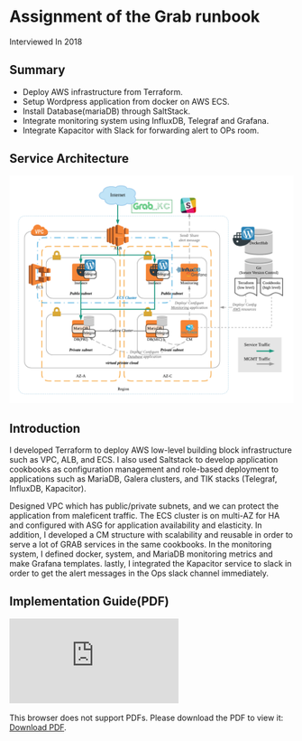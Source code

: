 # Assignment of the Grab runbook 
Interviewed In 2018

## Summary
- Deploy AWS infrastructure from Terraform.
- Setup Wordpress application from docker on AWS ECS.
- Install Database(mariaDB) through SaltStack.
- Integrate monitoring system using InfluxDB, Telegraf and Grafana.
- Integrate Kapacitor with Slack for forwarding alert to OPs room.

## Service Architecture
![Service Architecture](grab-runbook-architecture.png)

## Introduction

I developed Terraform to deploy AWS low-level building block infrastructure such as VPC, ALB, and ECS. I also used Saltstack to develop application cookbooks as configuration management and role-based deployment to applications such as MariaDB, Galera clusters, and TIK stacks (Telegraf, InfluxDB, Kapacitor).

Designed VPC which has public/private subnets, and we can protect the application from maleficent traffic. The ECS cluster is on multi-AZ for HA and configured with ASG for application availability and elasticity. In addition, I developed a CM structure with scalability and reusable in order to serve a lot of GRAB services in the same cookbooks. In the monitoring system, I defined docker, system, and MariaDB monitoring metrics and make Grafana templates. lastly, I integrated the Kapacitor service to slack in order to get the alert messages in the Ops slack channel immediately.

## Implementation Guide(PDF)

<object data="https://github.com/cloudacode/runbook-interview/blob/main/grab-assignment-explained.pdf" type="application/pdf" width="700px" height="700px">
    <embed src="https://github.com/cloudacode/runbook-interview/blob/main/grab-assignment-explained.pdf">
        <p>This browser does not support PDFs. Please download the PDF to view it: <a href="https://github.com/cloudacode/runbook-interview/blob/main/grab-assignment-explained.pdf">Download PDF</a>.</p>
    </embed>
</object>